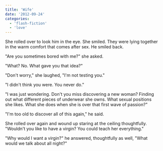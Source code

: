 ```yaml
---
title: 'Wife'
date: '2012-09-24'
categories:
  - 'flash-fiction'
  - 'love'
---
```


She rolled over to look him in the eye. She smiled. They were lying together in
the warm comfort that comes after sex. He smiled back.

"Are you sometimes bored with me?" she asked.

"What? No. What gave you that idea?"

"Don't worry," she laughed, "I'm not testing you."

"I didn't think you were. You never do."

"I was just wondering. Don't you miss discovering a new woman? Finding out what
different pieces of underwear she owns. What sexual positions she likes. What
she does when she is over that first wave of passion?"

"I'm too old to discover all of this again," he said.

She rolled over again and wound up staring at the ceiling thoughtfully.
"Wouldn't you like to have a virgin? You could teach her everything."

"Why would I want a virgin?" he answered, thoughtfully as well, "What would we
talk about all night?"

